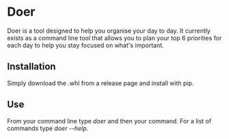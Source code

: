 # Doer

Doer is a tool designed to help you organise your day to day. It currently exists as a command line tool that allows you to plan your top 6 priorities for each day to help you stay focused on what's important.

## Installation

Simply download the .whl from a release page and install with pip.

## Use

From your command line type _doer_ and then your command. For a list of commands type _doer --help_.

